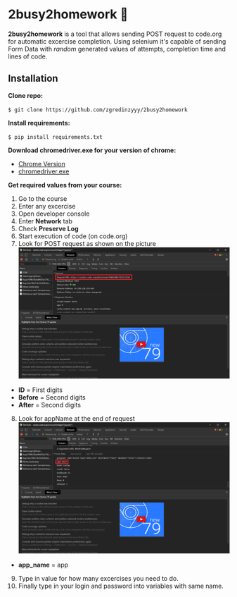# 2busy2homework 🙊

**2busy2homework** is a tool that allows sending POST request to code.org for automatic excercise completion. 
Using selenium it's capable of sending Form Data with *random* generated values of attempts, completion time and lines of code.  

Installation
------------

**Clone repo:**

  `$ git clone https://github.com/zgredinzyyy/2busy2homework`
  
**Install requirements:**

  `$ pip install requirements.txt`
  
**Download chromedriver.exe for your version of chrome:**
 
 * [Chrome Version](https://www.whatismybrowser.com/detect/what-version-of-chrome-do-i-have)
 * [chromedriver.exe](https://chromedriver.chromium.org/)

**Get required values from your course:**

  1. Go to the course
  2. Enter any excercise
  3. Open developer console
  4. Enter **Network** tab
  5. Check **Preserve Log**
  6. Start execution of code (on code.org)
  7. Look for POST request as shown on the picture
  ![img](https://github.com/zgredinzyyy/2busy2homework/blob/master/img/help.png)
  * **ID** = First digits
  * **Before** = Second digits
  * **After** = Second digits
  8. Look for appName at the end of request
  ![app](https://github.com/zgredinzyyy/2busy2homework/blob/master/img/app.png)
  * **app_name** = app
  9. Type in value for how many excercises you need to do.
  10. Finally type in your login and password into variables with same name.
